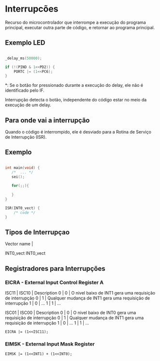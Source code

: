 # Interrupcões

Recurso do microcontrolador que interrompe a execução do programa principal, executar outra parte de código, e retornar ao programa principal.

## Exemplo LED

```c

_delay_ms(50000);

if (!(PIND & 1<<PD2)) {
	PORTC |= (1<<PC6);
}
```
*: Se o botão for pressionado durante a execução do delay, ele não é identificado pelo IF.

Interrupção detecta o botão, independente do código estar no meio da execução de um delay.

## Para onde vai a interrupção
Quando o código é interrompido, ele é desviado para a Rotina de Serviço de Interrupção (ISR).

## Exemplo
```c

int main(void) {
   /*  ... */
   sei();
   
   for(;;){
   
   }
}

ISR(INT0_vect) {
	/* code */
}
```

## Tipos de Interrupçao

Vector name | 

INT0_vect
INT0_vect



## Registradores para Interrupções

### EICRA - External Input Control Register A
ISC11  | ISC10  | Description
0      |   0    | O nivel baixo de INT1 gera uma requisição de interrupção
0      |   1    | Qualquer mudança de INT1 gera uma requisição de interrupção
1      |   0    | ...
1      |   1    | ...

ISC01  | ISC00  | Description
0      |   0    | O nivel baixo de INT0 gera uma requisição de interrupção
0      |   1    | Qualquer mudança de INT1 gera uma requisição de interrupção
1      |   0    | ...
1      |   1    | ...

```
EICRA |= (1<<ISC11);
```

### EIMSK - External Input Mask Register

```
EIMSK |= (1<<INT1) + (1<<INT0);
```
